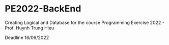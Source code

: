 # PE2022-BackEnd
Creating Logical and Database for the course Programming Exercise 2022 - Prof. Huynh Trung Hieu

Deadline 16/06/2022
